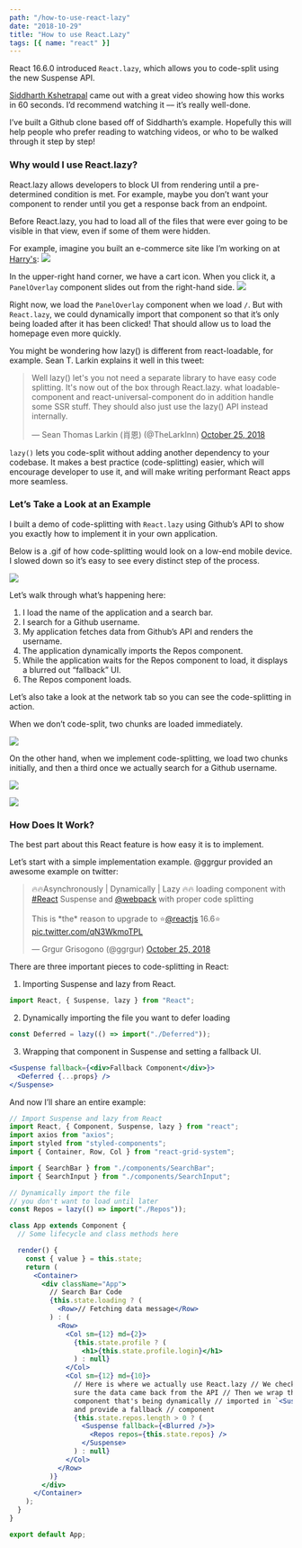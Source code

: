 ```yaml
---
path: "/how-to-use-react-lazy"
date: "2018-10-29"
title: "How to use React.Lazy"
tags: [{ name: "react" }]
---
```


React 16.6.0 introduced `React.lazy`, which allows you to code-split using the new Suspense API.

[Siddharth Kshetrapal](https://medium.com/@siddharthkp) came out with a great video showing how this works in 60 seconds. I’d recommend watching it –– it’s really well-done.

I’ve built a Github clone based off of Siddharth’s example. Hopefully this will help people who prefer reading to watching videos, or who to be walked through it step by step!

### Why would I use React.lazy?

React.lazy allows developers to block UI from rendering until a pre-determined condition is met. For example, maybe you don’t want your component to render until you get a response back from an endpoint.

Before React.lazy, you had to load all of the files that were ever going to be visible in that view, even if some of them were hidden.

For example, imagine you built an e-commerce site like I’m working on at [Harry's](https://medium.com/harrys-engineering):
![](https://cdn-images-1.medium.com/max/1000/1*Tmy9DytUDKkEcrGEKN8hQw.png)

In the upper-right hand corner, we have a cart icon. When you click it, a `PanelOverlay` component slides out from the right-hand side.
![](https://cdn-images-1.medium.com/max/1000/1*-Dtyig29vbcL6-LItjX_3w.png)

Right now, we load the `PanelOverlay` component when we load `/`. But with `React.lazy`, we could dynamically import that component so that it’s only being loaded after it has been clicked! That should allow us to load the homepage even more quickly.

You might be wondering how lazy() is different from react-loadable, for example. Sean T. Larkin explains it well in this tweet:

<blockquote class="twitter-tweet" data-lang="en"><p lang="en" dir="ltr">Well lazy() let&#39;s you not need a separate library to have easy code splitting. It&#39;s now out of the box through React.lazy. what loadable-component and react-universal-component do in addition handle some SSR stuff. They should also just use the lazy() API instead internally.</p>&mdash; Sean Thomas Larkin (肖恩) (@TheLarkInn) <a href="https://twitter.com/TheLarkInn/status/1055577625106644992?ref_src=twsrc%5Etfw">October 25, 2018</a></blockquote>

`lazy()` lets you code-split without adding another dependency to your codebase. It makes a best practice (code-splitting) easier, which will encourage developer to use it, and will make writing performant React apps more seamless.

### Let’s Take a Look at an Example

I built a demo of code-splitting with `React.lazy` using Github’s API to show you exactly how to implement it in your own application.

Below is a .gif of how code-splitting would look on a low-end mobile device. I slowed down so it’s easy to see every distinct step of the process.

![](https://cdn-images-1.medium.com/max/1000/1*eZ3AzlpsOjW__gJ9r73tZA.gif)

Let’s walk through what’s happening here:

1. I load the name of the application and a search bar.
2. I search for a Github username.
3. My application fetches data from Github’s API and renders the username.
4. The application dynamically imports the Repos component.
5. While the application waits for the Repos component to load, it displays a blurred out “fallback” UI.
6. The Repos component loads.

Let’s also take a look at the network tab so you can see the code-splitting in action.

When we don’t code-split, two chunks are loaded immediately.

![](https://cdn-images-1.medium.com/max/800/1*-YSG7ayZUYwG05r3o9-KsA.png)

On the other hand, when we implement code-splitting, we load two chunks initially, and then a third once we actually search for a Github username.

![](https://cdn-images-1.medium.com/max/800/1*tpckBg5s-MFIFGJNAgmcSQ.png)

![](https://cdn-images-1.medium.com/max/800/1*69anCVxxnu2f3DOgROkDlw.png)

### How Does It Work?

The best part about this React feature is how easy it is to implement.

Let’s start with a simple implementation example. @ggrgur provided an awesome example on twitter:

<blockquote class="twitter-tweet" data-lang="en"><p lang="en" dir="ltr">🔥🔥Asynchronously | Dynamically | Lazy 🔥🔥 loading component with <a href="https://twitter.com/hashtag/React?src=hash&amp;ref_src=twsrc%5Etfw">#React</a> Suspense and <a href="https://twitter.com/webpack?ref_src=twsrc%5Etfw">@webpack</a> with proper code splitting <br><br>This is *the* reason to upgrade to ⭐️<a href="https://twitter.com/reactjs?ref_src=twsrc%5Etfw">@reactjs</a> 16.6⭐️ <a href="https://t.co/qN3WkmoTPL">pic.twitter.com/qN3WkmoTPL</a></p>&mdash; Grgur Grisogono (@ggrgur) <a href="https://twitter.com/ggrgur/status/1055412110895841280?ref_src=twsrc%5Etfw">October 25, 2018</a></blockquote>

There are three important pieces to code-splitting in React:

1. Importing Suspense and lazy from React.

```jsx
import React, { Suspense, lazy } from "React";
```

2. Dynamically importing the file you want to defer loading

```jsx
const Deferred = lazy(() => import("./Deferred"));
```

3. Wrapping that component in Suspense and setting a fallback UI.

```jsx
<Suspense fallback={<div>Fallback Component</div>}>
  <Deferred {...props} />
</Suspense>
```

And now I’ll share an entire example:

```jsx
// Import Suspense and lazy from React
import React, { Component, Suspense, lazy } from "react";
import axios from "axios";
import styled from "styled-components";
import { Container, Row, Col } from "react-grid-system";

import { SearchBar } from "./components/SearchBar";
import { SearchInput } from "./components/SearchInput";

// Dynamically import the file
// you don't want to load until later
const Repos = lazy(() => import("./Repos"));

class App extends Component {
  // Some lifecycle and class methods here

  render() {
    const { value } = this.state;
    return (
      <Container>
        <div className="App">
          // Search Bar Code
          {this.state.loading ? (
            <Row>// Fetching data message</Row>
          ) : (
            <Row>
              <Col sm={12} md={2}>
                {this.state.profile ? (
                  <h1>{this.state.profile.login}</h1>
                ) : null}
              </Col>
              <Col sm={12} md={10}>
                // Here is where we actually use React.lazy // We check to make
                sure the data came back from the API // Then we wrap the
                component that's being dynamically // imported in `<Suspense />`
                and provide a fallback // component
                {this.state.repos.length > 0 ? (
                  <Suspense fallback={<Blurred />}>
                    <Repos repos={this.state.repos} />
                  </Suspense>
                ) : null}
              </Col>
            </Row>
          )}
        </div>
      </Container>
    );
  }
}

export default App;
```
